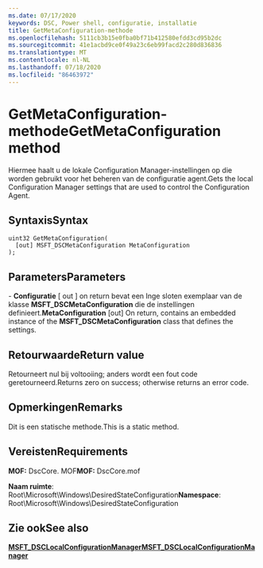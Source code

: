 ```yaml
---
ms.date: 07/17/2020
keywords: DSC, Power shell, configuratie, installatie
title: GetMetaConfiguration-methode
ms.openlocfilehash: 5111cb3b15e0fba0bf71b412580efdd3cd95b2dc
ms.sourcegitcommit: 41e1acbd9ce0f49a23c6eb99facd2c280d836836
ms.translationtype: MT
ms.contentlocale: nl-NL
ms.lasthandoff: 07/18/2020
ms.locfileid: "86463972"
---
```

# <a name="getmetaconfiguration-method"></a><span data-ttu-id="7823c-103">GetMetaConfiguration-methode</span><span class="sxs-lookup"><span data-stu-id="7823c-103">GetMetaConfiguration method</span></span>

<span data-ttu-id="7823c-104">Hiermee haalt u de lokale Configuration Manager-instellingen op die worden gebruikt voor het beheren van de configuratie agent.</span><span class="sxs-lookup"><span data-stu-id="7823c-104">Gets the local Configuration Manager settings that are used to control the Configuration Agent.</span></span>

## <a name="syntax"></a><span data-ttu-id="7823c-105">Syntaxis</span><span class="sxs-lookup"><span data-stu-id="7823c-105">Syntax</span></span>

```mof
uint32 GetMetaConfiguration(
  [out] MSFT_DSCMetaConfiguration MetaConfiguration
);
```

## <a name="parameters"></a><span data-ttu-id="7823c-106">Parameters</span><span class="sxs-lookup"><span data-stu-id="7823c-106">Parameters</span></span>

<span data-ttu-id="7823c-107">- **Configuratie** \[ out \] on return bevat een Inge sloten exemplaar van de klasse **MSFT_DSCMetaConfiguration** die de instellingen definieert.</span><span class="sxs-lookup"><span data-stu-id="7823c-107">**MetaConfiguration** \[out\] On return, contains an embedded instance of the **MSFT_DSCMetaConfiguration** class that defines the settings.</span></span>

## <a name="return-value"></a><span data-ttu-id="7823c-108">Retourwaarde</span><span class="sxs-lookup"><span data-stu-id="7823c-108">Return value</span></span>

<span data-ttu-id="7823c-109">Retourneert nul bij voltooiing; anders wordt een fout code geretourneerd.</span><span class="sxs-lookup"><span data-stu-id="7823c-109">Returns zero on success; otherwise returns an error code.</span></span>

## <a name="remarks"></a><span data-ttu-id="7823c-110">Opmerkingen</span><span class="sxs-lookup"><span data-stu-id="7823c-110">Remarks</span></span>

<span data-ttu-id="7823c-111">Dit is een statische methode.</span><span class="sxs-lookup"><span data-stu-id="7823c-111">This is a static method.</span></span>

## <a name="requirements"></a><span data-ttu-id="7823c-112">Vereisten</span><span class="sxs-lookup"><span data-stu-id="7823c-112">Requirements</span></span>

<span data-ttu-id="7823c-113">**MOF:** DscCore. MOF</span><span class="sxs-lookup"><span data-stu-id="7823c-113">**MOF:** DscCore.mof</span></span>

<span data-ttu-id="7823c-114">**Naam ruimte**: Root\Microsoft\Windows\DesiredStateConfiguration</span><span class="sxs-lookup"><span data-stu-id="7823c-114">**Namespace**: Root\Microsoft\Windows\DesiredStateConfiguration</span></span>

## <a name="see-also"></a><span data-ttu-id="7823c-115">Zie ook</span><span class="sxs-lookup"><span data-stu-id="7823c-115">See also</span></span>

[<span data-ttu-id="7823c-116">**MSFT_DSCLocalConfigurationManager**</span><span class="sxs-lookup"><span data-stu-id="7823c-116">**MSFT_DSCLocalConfigurationManager**</span></span>](msft-dsclocalconfigurationmanager.md)
